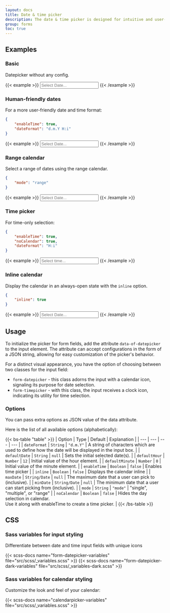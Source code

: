 ```yaml
---
layout: docs
title: Date & time picker
description: The date & time picker is designed for intuitive and user-friendly date and time selection in web forms.
group: forms
toc: true
---
```


## Examples

### Basic

Datepicker without any config.

{{< example >}}
<input type="text" class="form-control form-datepicker" data-of-datepicker placeholder="Select Date...">
{{< /example >}}

### Human-friendly dates

For a more user-friendly date and time format:

```json
{
    "enableTime": true,
    "dateFormat": "d.m.Y H:i"
}
```

{{< example >}}
<input type="text" class="form-control form-datepicker" data-of-datepicker='{"enableTime": true, "dateFormat": "d.m.Y H:i"}' placeholder="Select Date...">
{{< /example >}}

### Range calendar

Select a range of dates using the range calendar.

```json
{
    "mode": "range"
}
```

{{< example >}}
<input type="text" class="form-control form-datepicker" data-of-datepicker='{"mode": "range"}' placeholder="Select Date...">
{{< /example >}}

### Time picker

For time-only selection:

```json
{
    "enableTime": true,
    "noCalendar": true,
    "dateFormat": "H:i"
}
```

{{< example >}}
<input type="text" class="form-control form-timepicker" data-of-datepicker='{"enableTime": true, "noCalendar": true, "dateFormat": "H:i"}' placeholder="Select time...">
{{< /example >}}

### Inline calendar

Display the calendar in an always-open state with the `inline` option.

```json
{
    "inline": true
}
```

{{< example >}}
<input type="text" class="form-control form-datepicker" data-of-datepicker='{"inline": true}' placeholder="Select Date...">
{{< /example >}}

## Usage
To initialize the picker for form fields, add the attribute `data-of-datepicker` to the input element. The attribute can accept configurations in the form of a JSON string, allowing for easy customization of the picker's behavior.

For a distinct visual appearance, you have the option of choosing between two classes for the input field:

- `form-datepicker` - this class adorns the input with a calendar icon, signaling its purpose for date selection.
- `form-timepicker` - with this class, the input receives a clock icon, indicating its utility for time selection.

### Options

You can pass extra options as JSON value of the data attribute.

Here is the list of all available options (alphabetically):

{{< bs-table "table" >}}
| Option | Type | Default | Explanation |
| --- | --- | --- | --- |
| `dateFormat` | `String` | <span class="text-nowrap">`"d.m.Y"`</span> | A string of characters which are used to define how the date will be displayed in the input box. |
| `defaultDate` | `String` | `null` | Sets the initial selected date(s). |
| `defaultHour` | `Number` | `12` | Initial value of the hour element. |
| `defaultMinute` | `Number` | `0` | Initial value of the minute element. |
| `enableTime` | `Boolean` | `false` | Enables time picker |
| `inline` | `Boolean` | `false` | Displays the calendar inline |
| `maxDate` | `String/Date` | `null` | The maximum date that a user can pick to (inclusive). |
| `minDate` | `String/Date` | `null` | The minimum date that a user can start picking from (inclusive). |
| `mode` | `String` | `"mode"` | "single", "multiple", or "range" |
| `noCalendar` | `Boolean` | `false` | Hides the day selection in calendar.<br>Use it along with enableTime to create a time picker. |
{{< /bs-table >}}

## CSS

### Sass variables for input styling

Differentiate between date and time input fields with unique icons

{{< scss-docs name="form-datepicker-variables" file="src/scss/_variables.scss" >}}
{{< scss-docs name="form-datepicker-dark-variables" file="src/scss/_variables-dark.scss" >}}

### Sass variables for calendar styling

Customize the look and feel of your calendar:

{{< scss-docs name="calendarpicker-variables" file="src/scss/_variables.scss" >}}
